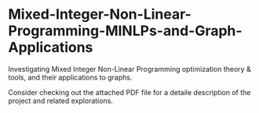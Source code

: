 # Mixed-Integer-Non-Linear-Programming-MINLPs-and-Graph-Applications
Investigating Mixed Integer Non-Linear Programming optimization theory &amp; tools, and their applications to graphs. 

Consider checking out the attached PDF file for a detaile description of the project and related explorations.
